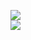 [![](https://img.shields.io/badge/Made%20With-Github%20Spray-lightgrey.svg?style=for-the-badge&logo=github)](https://github.com/Annihil/github-spray#29810)  
[![](https://i.imgur.com/2DrTn0Z.gif)](https://github.com/Annihil/github-spray)